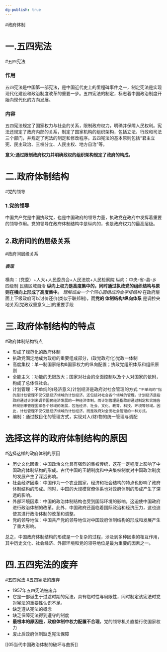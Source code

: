 ```yaml
---
dg-publish: true
---
```

#政府体制
# 一.五四宪法
#五四宪法
### 作用

五四宪法是中国第一部宪法，是中国近代史上的里程碑事件之一，制定宪法是实现现代化建设和政治制度改革的重要一步。五四宪法的制定，标志着中国政治制度开始向现代化的方向发展。

### 内容

五四宪法规定了国家权力与社会的关系，限制政府权力，明确并保障人民权利。宪法还规定了政府内部的关系，制定了国家机构的组织架构，包括立法、行政和司法三个部门，并规定了宪法的制定和修改程序。五四宪法的基本原则包括“君主立宪、民主政治、三权分立、人民主权、地方自治”等。

**意义:通过限制政府权力并明确政权的组织架构规定了政府的构成。**
# 二.政府体制结构
#党的领导
### 1.党的领导

中国共产党是中国执政党，也是中国政府的领导力量，执政党在政府中发挥着重要的领导作用。党的领导在政府体制结构中是纵向的，也是政府权力的最高层级。
## 2.政府间的的层级关系
#政府间层级关系
##### 表现
横向：（党委）+人大+人民委员会+人民法院+人民检察院
纵向：中央-省-县-乡   四级制
民族区域自治
**纵向上权力是高度集中的，同时通过执政党的组织结构与原则在横向上形成了高度集中。**
*理解成由一个个同心圆组成的金字塔结构*
在政府层面上下级政府可以讨价还价(类似于联邦制)，而**党的 体制结构/纵向体系** 是调控央地关系[党政双重意义上]的重要手段
# 三.政府体制结构的特点
#政府体制结构特点
- 形成了规范化的政府体制
- 执政党固定地成为政府的重要组成部分，(政党政府化)党政一体制
- 高度集权：单一制国家结构&国家权力的纵向配置；执政党组织体系和组织原则
- 全能主义：功能的无限放大；国家对社会的全面控制以及个人对国家的依附，构成了总体性社会。
- 计划管理：不单纯的(经济意义)计划经济是政府对社会管理的方式
`"不单纯的"指的是计划管理不仅仅是经济领域的计划经济，还包括对社会各个领域的管理。计划经济是指政府通过计划来调节国民经济发展的一种经济体制，而计划管理是指政府通过制定和实施各种规划来管理国家各个领域的发展，包括经济、社会、文化、教育、科技、环境等领域。因此，计划管理不仅仅是经济领域的计划经济，而是政府对全面社会管理的一种方式。`
- 编制：通过数目化的管理方式，实现对人/财/物的统一管理与调配
# 选择这样的政府体制结构的原因
#选择这样的政府体制的原因
- 历史文化因素：中国政治文化具有强烈的集权传统，这在一定程度上影响了中国政府体制结构的形成。古代中国的王朝制度和中央集权制度对中国政治制度的发展产生了深远影响。
- 社会经济因素：中国作为一个农业国家，经济和社会结构的特点也影响了政府体制结构的形成。同时，中国的大规模官僚体系也对政府体制的形成产生了深远的影响。
- 外部环境因素：中国的政治体制结构也受到国际环境的影响。这迫使中国政府进行政治体制的改革。此外，中国政府还面临着国际政治和经济压力，这也迫使其进行政治体制的改革和调整。
- 党的领导地位：中国共产党的领导地位对中国政府体制结构的形成和发展产生了重大影响。

总之，中国政府体制结构的形成是一个复杂的过程，涉及到多种因素的相互作用，其中历史文化、社会经济、外部环境和党的领导地位是最为重要的因素之一。
# 四.五四宪法的废弃
#五四宪法 #五四宪法的废弃
- 1957年五四宪法被废弃
- 它是一部诞生于过渡时期的宪法，具有临时性与局限性，同时制定该宪法时党对宪法的重要性认识不足。
- 缺乏遵从宪法的概念
- 缺乏保障宪法得到遵守的制度
- **最根本的原因是，政府体制中权力配置不合理**，党的领导机关直接行使国家权力
- 废止后政府体制缺乏宪法保障

[[05当代中国政治体制的破坏与曲折]]

